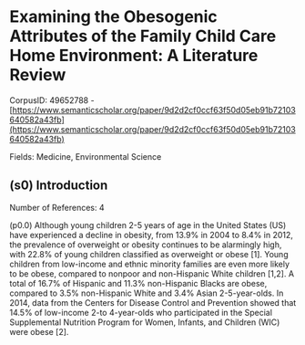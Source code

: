 # Examining the Obesogenic Attributes of the Family Child Care Home Environment: A Literature Review

CorpusID: 49652788 - [https://www.semanticscholar.org/paper/9d2d2cf0ccf63f50d05eb91b72103640582a43fb](https://www.semanticscholar.org/paper/9d2d2cf0ccf63f50d05eb91b72103640582a43fb)

Fields: Medicine, Environmental Science

## (s0) Introduction
Number of References: 4

(p0.0) Although young children 2-5 years of age in the United States (US) have experienced a decline in obesity, from 13.9% in 2004 to 8.4% in 2012, the prevalence of overweight or obesity continues to be alarmingly high, with 22.8% of young children classified as overweight or obese [1]. Young children from low-income and ethnic minority families are even more likely to be obese, compared to nonpoor and non-Hispanic White children [1,2]. A total of 16.7% of Hispanic and 11.3% non-Hispanic Blacks are obese, compared to 3.5% non-Hispanic White and 3.4% Asian 2-5-year-olds. In 2014, data from the Centers for Disease Control and Prevention showed that 14.5% of low-income 2-to 4-year-olds who participated in the Special Supplemental Nutrition Program for Women, Infants, and Children (WIC) were obese [2].
